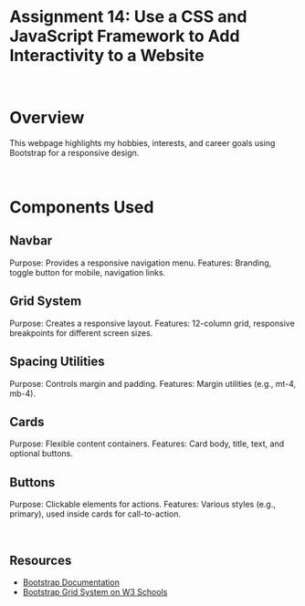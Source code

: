 # Assignment 14: Use a CSS and JavaScript Framework to Add Interactivity to a Website

&nbsp;

# Overview

This webpage highlights my hobbies, interests, and career goals using Bootstrap for a responsive design.

&nbsp;

# Components Used

## Navbar

Purpose: Provides a responsive navigation menu.
Features: Branding, toggle button for mobile, navigation links.

## Grid System

Purpose: Creates a responsive layout.
Features: 12-column grid, responsive breakpoints for different screen sizes.

## Spacing Utilities

Purpose: Controls margin and padding.
Features: Margin utilities (e.g., mt-4, mb-4).

## Cards

Purpose: Flexible content containers.
Features: Card body, title, text, and optional buttons.

## Buttons

Purpose: Clickable elements for actions.
Features: Various styles (e.g., primary), used inside cards for call-to-action.

&nbsp;

## Resources

- [Bootstrap Documentation](https://getbootstrap.com/docs/5.1/getting-started/introduction/)
- [Bootstrap Grid System on W3 Schools](https://www.w3schools.com/bootstrap/bootstrap_grid_system.asp)
